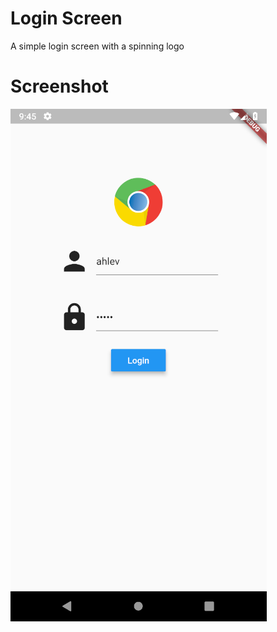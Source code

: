# Login Screen

A simple login screen with a spinning logo

# Screenshot

[![Watch the video](login.png)](https://youtu.be/U0MW9Pt5Kkg)

